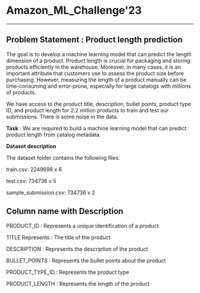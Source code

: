 # Amazon_ML_Challenge'23
---
Problem Statement : Product length prediction
---
The goal is to develop a machine learning model that can predict the length dimension of a product. Product length is crucial for packaging and storing products efficiently in the warehouse. Moreover, in many cases, it is an important attribute that customers use to assess the product size before purchasing. However, measuring the length of a product manually can be time-consuming and error-prone, especially for large catalogs with millions of products.

We have access to the product title, description, bullet points, product type ID, and product length for 2.2 million products to train and test our submissions. There is some noise in the data.

**Task** : 
We are required to build a machine learning model that can predict product length from catalog metadata.

**Dataset description**

The dataset folder contains the following files: 

train.csv: 2249698 x 6

test.csv: 734736 x 5

sample_submission.csv: 734736 x 2

Column name with Description
---

PRODUCT_ID       : Represents a unique identification of a product

TITLE	Represents : The title of the product

DESCRIPTION	     : Represents the description of the product

BULLET_POINTS	   : Represents the bullet points about the product

PRODUCT_TYPE_ID	 : Represents the product type 

PRODUCT_LENGTH	 : Represents the length of the product
